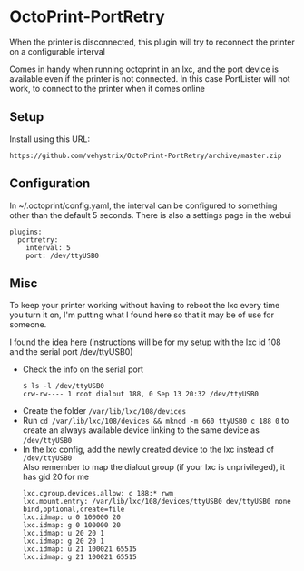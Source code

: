 # OctoPrint-PortRetry

When the printer is disconnected, this plugin will try to reconnect the printer on a configurable interval

Comes in handy when running octoprint in an lxc, and the port device is available even if the printer is not connected. In this case PortLister will not work, to connect to the printer when it comes online

## Setup

Install using this URL:

    https://github.com/vehystrix/OctoPrint-PortRetry/archive/master.zip

## Configuration

In ~/.octoprint/config.yaml, the interval can be configured to something other than the default 5 seconds.
There is also a settings page in the webui
```
plugins:
  portretry:
    interval: 5
    port: /dev/ttyUSB0
```
## Misc

To keep your printer working without having to reboot the lxc every time you turn it on, I'm putting what I found here so that it may be of use for someone.

I found the idea [here](https://monach.us/automation/connecting-zwave-stick-under-lxc/) (instructions will be for my setup with the lxc id 108 and the serial port /dev/ttyUSB0)

* Check the info on the serial port 
  ```
  $ ls -l /dev/ttyUSB0
  crw-rw---- 1 root dialout 188, 0 Sep 13 20:32 /dev/ttyUSB0
  ```
* Create the folder `/var/lib/lxc/108/devices`
* Run `cd /var/lib/lxc/108/devices && mknod -m 660 ttyUSB0 c 188 0` to create an always available device linking to the same device as `/dev/ttyUSB0`
* In the lxc config, add the newly created device to the lxc instead of `/dev/ttyUSB0`  
  Also remember to map the dialout group (if your lxc is unprivileged), it has gid 20 for me
  ```
  lxc.cgroup.devices.allow: c 188:* rwm
  lxc.mount.entry: /var/lib/lxc/108/devices/ttyUSB0 dev/ttyUSB0 none bind,optional,create=file
  lxc.idmap: u 0 100000 20
  lxc.idmap: g 0 100000 20
  lxc.idmap: u 20 20 1
  lxc.idmap: g 20 20 1
  lxc.idmap: u 21 100021 65515
  lxc.idmap: g 21 100021 65515
  ```